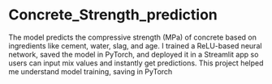 # Concrete_Strength_prediction
The model predicts the compressive strength (MPa) of concrete based on ingredients like cement, water, slag, and age.  I trained a ReLU-based neural network, saved the model in PyTorch, and deployed it in a Streamlit app so users can input mix values and instantly get predictions.  This project helped me understand model training, saving in PyTorch
